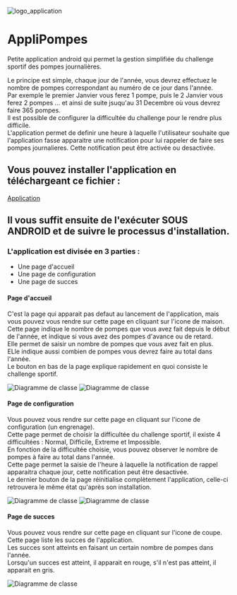 ![logo_application](https://github.com/clementor5/AppliPompes/blob/main/img/logo_application.png)

# AppliPompes

Petite application android qui permet la gestion simplifiée du challenge sportif des pompes journalières.

Le principe est simple, chaque jour de l'année, vous devrez effectuez le nombre de pompes correspondant au numéro de ce jour dans l'année.  
Par exemple le premier Janvier vous ferez 1 pompe, puis le 2 Janvier vous ferez 2 pompes ... et ainsi de suite jsuqu'au 31 Decembre où vous devrez faire 365 pompes.  
Il est possible de configurer la difficultée du challenge pour le rendre plus difficile.  
L'application permet de definir une heure à laquelle l'utilisateur souhaite que l'application fasse apparaitre une notification pour lui rappeler de faire ses pompes journalieres. Cette notification peut être activée ou desactivée.

## Vous pouvez installer l'application en téléchargeant ce fichier :
[Application](https://github.com/clementor5/AppliPompes/raw/main/apk/app-debug.apk)

## Il vous suffit ensuite de l'exécuter SOUS ANDROID et de suivre le processus d'installation.

### L'application est divisée en 3 parties :
- Une page d'accueil
- Une page de configuration
- Une page de succes

#### Page d'accueil
C'est la page qui apparait pas defaut au lancement de l'application, mais vous pouvez vous rendre sur cette page en cliquant sur l'icone de maison.  
Cette page indique le nombre de pompes que vous avez fait depuis le début de l'année, et indique si vous avez des pompes d'avance ou de retard.  
Elle permet de saisir un nombre de pompes que vous avez fait en plus.  
ELle indique aussi combien de pompes vous devrez faire au total dans l'année.  
Le bouton en bas de la page explique rapidement en quoi consiste le challenge sportif.

![Diagramme de classe](https://raw.githubusercontent.com/clementor5/AppliPompes/main/img/accueil_1.png)
![Diagramme de classe](https://raw.githubusercontent.com/clementor5/AppliPompes/main/img/accueil_2.png)

#### Page de configuration
Vous pouvez vous rendre sur cette page en cliquant sur l'icone de configuration (un engrenage).  
Cette page permet de choisir la difficultée du challenge sportif, il existe 4 difficultées : Normal, Difficile, Extreme et Impossible.  
En fonction de la difficultée choisie, vous pouvez observer le nombre de pompes à faire au total dans l'année.  
Cette page permet la saisie de l'heure à laquelle la notification de rappel apparaitra chaque jour, cette notification peut être desactivée.  
Le dernier bouton de la page réinitialise complètement l'application, celle-ci retrouvera le même état qu'après son installation.

![Diagramme de classe](https://raw.githubusercontent.com/clementor5/AppliPompes/main/img/configuration_1.png)
![Diagramme de classe](https://raw.githubusercontent.com/clementor5/AppliPompes/main/img/configuration_2.png)

#### Page de succes
Vous pouvez vous rendre sur cette page en cliquant sur l'icone de coupe.  
Cette page liste les succes de l'application.  
Les succes sont atteints en faisant un certain nombre de pompes dans l'année.  
Lorsqu'un succes est atteint, il apparait en rouge, s'il n'est pas atteint, il apparait en gris.

![Diagramme de classe](https://raw.githubusercontent.com/clementor5/AppliPompes/main/img/succes.png)
